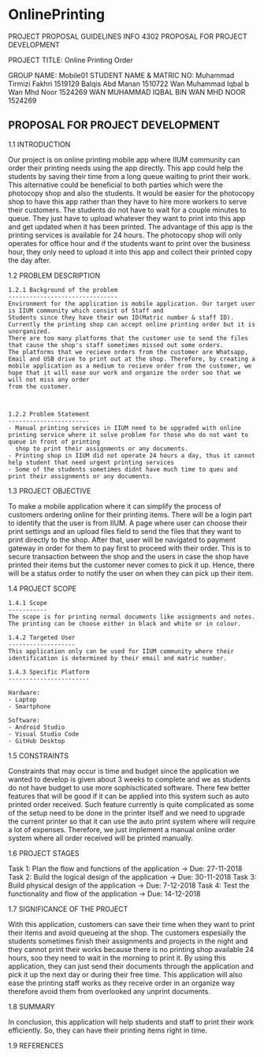 ﻿# OnlinePrinting

PROJECT PROPOSAL GUIDELINES INFO 4302
PROPOSAL FOR PROJECT DEVELOPMENT


PROJECT TITLE: Online Printing Order

GROUP NAME: Mobile01
STUDENT NAME        &   MATRIC NO: 
Muhammad Tirmizi Fakhri 1519129
Balqis Abd Manan	1510722
Wan Muhammad Iqbal b Wan Mhd Noor 1524269
WAN MUHAMMAD IQBAL BIN WAN MHD NOOR 1524269

PROPOSAL FOR PROJECT DEVELOPMENT
--------------------------------

1.1 INTRODUCTION

Our project is on online printing mobile app where IIUM community can order their printing needs using the app directly. This app could help the students by 
saving their time from a long queue waiting to print their work. This alternative could be beneficial to both parties which were the photocopy shop and also 
the students. It would be easier for the photocopy shop to have this app rather than they have to hire more workers to serve their customers. The students do not
have to wait for a couple minutes to queue. They just have to upload whatever they want to print into this app and get updated when it has been printed. The advantage
of this app is the printing services is available for 24 hours. The photocopy shop will only operates for office hour and if the students want to print over
the business hour, they only need to  upload it into this app and collect their printed copy the day after. 


1.2 PROBLEM DESCRIPTION

    1.2.1 Background of the problem
    -------------------------------    
    Environment for the application is mobile application. Our target user is IIUM community which consist of Staff and 
    Students since they have their own ID(Matric number & staff ID). Currently the printing shop can accept online printing order but it is unorganized.
    There are too many platforms that the customer use to send the files that cause the shop's staff sometimes missed out some orders.
    The platforms that we recieve orders from the customer are Whatsapp, Email and USB drive to print out at the shop. Therefore, by creating a
    mobile application as a medium to recieve order from the customer, we hope that it will ease our work and organize the order soo that we will not miss any order
    from the customer.
    
    
    
    1.2.2 Problem Statement
    -----------------------
    - Manual printing services in IIUM need to be upgraded with online printing service where it solve problem for those who do not want to queue in front of printing
      shop to print their assignments or any documents.
    - Printing shop in IIUM did not operate 24 hours a day, thus it cannot help student that need urgent printing services
    - Some of the students sometimes didnt have much time to queu and print their assignments or any documents. 

1.3 PROJECT OBJECTIVE

To make a mobile application where it can simplify the process of customers ordering online for their printing items.
There will be a login part to identify that the user is from IIUM. A page where user can choose their print settings and
an upload files field to send the files that they want to print directly to the shop. After that, user will be navigated 
to payment gateway in order for them to pay first to proceed with their order. This is to secure transaction between
the shop and the users in case the shop have printed their items but the customer never comes to pick it up. 
Hence, there will be a status order to notify the user on when they can pick up their item. 


1.4 PROJECT SCOPE

    1.4.1 Scope
    -----------
    The scope is for printing normal documents like assignments and notes. The printing can be choose either in black and white or in colour.  

    1.4.2 Targeted User
    -------------------
    This application only can be used for IIUM community where their identification is determined by their email and matric number.

    1.4.3 Specific Platform
    -----------------------
    
    Hardware:
	- Laptop
	- Smartphone

    Software:
	- Android Studio
	- Visual Studio Code
	- GitHub Desktop


1.5 CONSTRAINTS

Constraints that may occur is time and budget since the application we wanted to develop 
is given about 3 weeks to complete and we as students do not have budget to use more sophiscticated
software.
There few better features that will be good if it can be applied into this system such as auto printed order received. Such feature
currently is quite complicated as some of the setup need to be done in the printer itself and we need to upgrade the current printer
so that it can use the auto print system where will require a lot of expenses. Therefore, we just implement a manual online order
system where all order received will be printed manually.


1.6 PROJECT STAGES

Task 1: Plan the flow and functions of the application -> Due: 27-11-2018 
Task 2: Build the logical design of the application -> Due: 30-11-2018 
Task 3: Build physical design of the application -> Due: 7-12-2018
Task 4: Test the functionality and flow of the application -> Due: 14-12-2018 


1.7 SIGNIFICANCE OF THE PROJECT

With this application, customers can save their time when they want to print their items and avoid queueing at the shop. The customers espesially the students sometimes 
finish their assignments and projects in the night and they cannot print their works because there is no printing shop available 24 hours, soo they need to wait in the 
morning to print it. By using this application, they can just send their documents through the application and pick it up the next day or during their free time. This 
application will also ease the printing staff works as they receive order in an organize way therefore avoid them from overlooked any unprint documents. 

1.8 SUMMARY

In conclusion, this application will help students and staff to print their work efficiently. So, they can have
their printing items right in time.


1.9 REFERENCES


